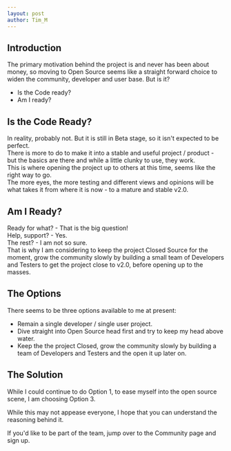 ```yaml
---
layout: post
author: Tim_M
---
```


## Introduction

The primary motivation behind the project is and never has been about money, so moving to Open Source seems like a straight forward choice to widen the community, developer and user base. But is it?

- Is the Code ready?
- Am I ready?

## Is the Code Ready?

In reality, probably not. But it is still in Beta stage, so it isn't expected to be perfect.  
There is more to do to make it into a stable and useful project / product - but the basics are there and while a little clunky to use, they work.  
This is where opening the project up to others at this time, seems like the right way to go.  
The more eyes, the more testing and different views and opinions will be what takes it from where it is now - to a mature and stable v2.0.

## Am I Ready?

Ready for what? - That is the big question!  
Help, support? - Yes.  
The rest? - I am not so sure.  
That is why I am considering to keep the project Closed Source for the moment, grow the community slowly by building a small team of Developers and Testers to get the project close to v2.0, before opening up to the masses.

## The Options

There seems to be three options available to me at present:

- Remain a single developer / single user project.
- Dive straight into Open Source head first and try to keep my head above water.
- Keep the the project Closed, grow the community slowly by building a team of Developers and Testers and the open it up later on.

## The Solution

While I could continue to do Option 1, to ease myself into the open source scene, I am choosing Option 3. 
 
While this may not appease everyone, I hope that you can understand the reasoning behind it.  

If you'd like to be part of the team, jump over to the Community page and sign up.


